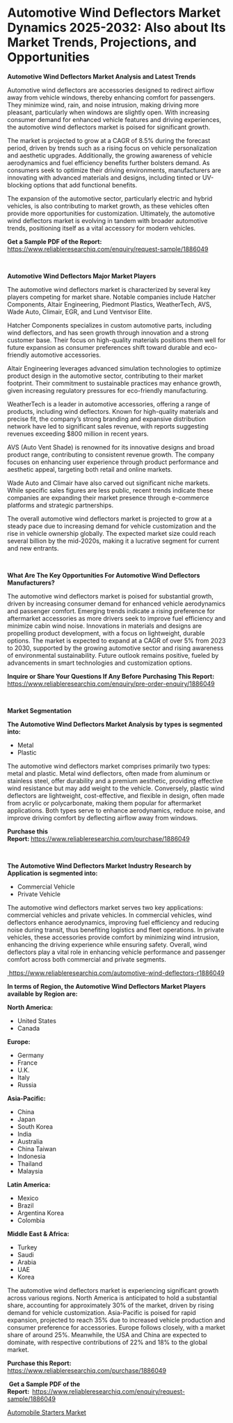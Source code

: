 <p><h1>Automotive Wind Deflectors Market Dynamics 2025-2032: Also about Its Market Trends, Projections, and Opportunities</h1></p><p><strong>Automotive Wind Deflectors Market Analysis and Latest Trends</strong></p>
<p><p>Automotive wind deflectors are accessories designed to redirect airflow away from vehicle windows, thereby enhancing comfort for passengers. They minimize wind, rain, and noise intrusion, making driving more pleasant, particularly when windows are slightly open. With increasing consumer demand for enhanced vehicle features and driving experiences, the automotive wind deflectors market is poised for significant growth.</p><p>The market is projected to grow at a CAGR of 8.5% during the forecast period, driven by trends such as a rising focus on vehicle personalization and aesthetic upgrades. Additionally, the growing awareness of vehicle aerodynamics and fuel efficiency benefits further bolsters demand. As consumers seek to optimize their driving environments, manufacturers are innovating with advanced materials and designs, including tinted or UV-blocking options that add functional benefits. </p><p>The expansion of the automotive sector, particularly electric and hybrid vehicles, is also contributing to market growth, as these vehicles often provide more opportunities for customization. Ultimately, the automotive wind deflectors market is evolving in tandem with broader automotive trends, positioning itself as a vital accessory for modern vehicles.</p></p>
<p><strong>Get a Sample PDF of the Report:&nbsp;</strong> <a href="https://www.reliableresearchiq.com/enquiry/request-sample/1886049?utm_campaign=2780&utm_medium=2&utm_source=Github&utm_content=ia&utm_term=30032025&utm_id=automotive-wind-deflectors">https://www.reliableresearchiq.com/enquiry/request-sample/1886049</a></p>
<p>&nbsp;</p>
<p><strong>Automotive Wind Deflectors Major Market Players</strong></p>
<p><p>The automotive wind deflectors market is characterized by several key players competing for market share. Notable companies include Hatcher Components, Altair Engineering, Piedmont Plastics, WeatherTech, AVS, Wade Auto, Climair, EGR, and Lund Ventvisor Elite. </p><p>Hatcher Components specializes in custom automotive parts, including wind deflectors, and has seen growth through innovation and a strong customer base. Their focus on high-quality materials positions them well for future expansion as consumer preferences shift toward durable and eco-friendly automotive accessories.</p><p>Altair Engineering leverages advanced simulation technologies to optimize product design in the automotive sector, contributing to their market footprint. Their commitment to sustainable practices may enhance growth, given increasing regulatory pressures for eco-friendly manufacturing.</p><p>WeatherTech is a leader in automotive accessories, offering a range of products, including wind deflectors. Known for high-quality materials and precise fit, the company’s strong branding and expansive distribution network have led to significant sales revenue, with reports suggesting revenues exceeding $800 million in recent years.</p><p>AVS (Auto Vent Shade) is renowned for its innovative designs and broad product range, contributing to consistent revenue growth. The company focuses on enhancing user experience through product performance and aesthetic appeal, targeting both retail and online markets.</p><p>Wade Auto and Climair have also carved out significant niche markets. While specific sales figures are less public, recent trends indicate these companies are expanding their market presence through e-commerce platforms and strategic partnerships.</p><p>The overall automotive wind deflectors market is projected to grow at a steady pace due to increasing demand for vehicle customization and the rise in vehicle ownership globally. The expected market size could reach several billion by the mid-2020s, making it a lucrative segment for current and new entrants.</p></p>
<p>&nbsp;</p>
<p><strong>What Are The Key Opportunities For Automotive Wind Deflectors Manufacturers?</strong></p>
<p><p>The automotive wind deflectors market is poised for substantial growth, driven by increasing consumer demand for enhanced vehicle aerodynamics and passenger comfort. Emerging trends indicate a rising preference for aftermarket accessories as more drivers seek to improve fuel efficiency and minimize cabin wind noise. Innovations in materials and designs are propelling product development, with a focus on lightweight, durable options. The market is expected to expand at a CAGR of over 5% from 2023 to 2030, supported by the growing automotive sector and rising awareness of environmental sustainability. Future outlook remains positive, fueled by advancements in smart technologies and customization options.</p></p>
<p><strong>Inquire or Share Your Questions If Any Before Purchasing This Report:</strong> <a href="https://www.reliableresearchiq.com/enquiry/pre-order-enquiry/1886049?utm_campaign=2780&utm_medium=2&utm_source=Github&utm_content=ia&utm_term=30032025&utm_id=automotive-wind-deflectors">https://www.reliableresearchiq.com/enquiry/pre-order-enquiry/1886049</a></p>
<p>&nbsp;</p>
<p><strong>Market Segmentation</strong></p>
<p><strong>The Automotive Wind Deflectors Market Analysis by types is segmented into:</strong></p>
<p><ul><li>Metal</li><li>Plastic</li></ul></p>
<p><p>The automotive wind deflectors market comprises primarily two types: metal and plastic. Metal wind deflectors, often made from aluminum or stainless steel, offer durability and a premium aesthetic, providing effective wind resistance but may add weight to the vehicle. Conversely, plastic wind deflectors are lightweight, cost-effective, and flexible in design, often made from acrylic or polycarbonate, making them popular for aftermarket applications. Both types serve to enhance aerodynamics, reduce noise, and improve driving comfort by deflecting airflow away from windows.</p></p>
<p><strong>Purchase this Report:&nbsp;</strong><a href="https://www.reliableresearchiq.com/purchase/1886049?utm_campaign=2780&utm_medium=2&utm_source=Github&utm_content=ia&utm_term=30032025&utm_id=automotive-wind-deflectors">https://www.reliableresearchiq.com/purchase/1886049</a></p>
<p>&nbsp;</p>
<p><strong>The Automotive Wind Deflectors Market Industry Research by Application is segmented into:</strong></p>
<p><ul><li>Commercial Vehicle</li><li>Private Vehicle</li></ul></p>
<p><p>The automotive wind deflectors market serves two key applications: commercial vehicles and private vehicles. In commercial vehicles, wind deflectors enhance aerodynamics, improving fuel efficiency and reducing noise during transit, thus benefiting logistics and fleet operations. In private vehicles, these accessories provide comfort by minimizing wind intrusion, enhancing the driving experience while ensuring safety. Overall, wind deflectors play a vital role in enhancing vehicle performance and passenger comfort across both commercial and private segments.</p></p>
<p><a href="https://www.reliableresearchiq.com/automotive-wind-deflectors-r1886049?utm_campaign=2780&utm_medium=2&utm_source=Github&utm_content=ia&utm_term=30032025&utm_id=automotive-wind-deflectors">&nbsp;https://www.reliableresearchiq.com/automotive-wind-deflectors-r1886049</a></p>
<p><strong>In terms of Region, the Automotive Wind Deflectors Market Players available by Region are:</strong></p>
<p>
    <p> <strong> North America: </strong>
        <ul>
            <li>United States</li>
            <li>Canada</li>
        </ul>
        </p> 
    <p> <strong> Europe: </strong>
        <ul>
            <li>Germany</li>
            <li>France</li>
            <li>U.K.</li>
            <li>Italy</li>
            <li>Russia</li>
        </ul>
        </p> 
    <p> <strong> Asia-Pacific: </strong>
        <ul>
            <li>China</li>
            <li>Japan</li>
            <li>South Korea</li>
            <li>India</li>
            <li>Australia</li>
            <li>China Taiwan</li>
            <li>Indonesia</li>
            <li>Thailand</li>
            <li>Malaysia</li>
        </ul>
        </p> 
    <p> <strong> Latin America: </strong>
        <ul>
            <li>Mexico</li>
            <li>Brazil</li>
            <li>Argentina Korea</li>
            <li>Colombia</li>
        </ul>
        </p> 
    <p> <strong> Middle East & Africa: </strong>
        <ul>
            <li>Turkey</li>
            <li>Saudi</li>
            <li>Arabia</li>
            <li>UAE</li>
            <li>Korea</li>
        </ul>
    </p>
    </p>
<p><p>The automotive wind deflectors market is experiencing significant growth across various regions. North America is anticipated to hold a substantial share, accounting for approximately 30% of the market, driven by rising demand for vehicle customization. Asia-Pacific is poised for rapid expansion, projected to reach 35% due to increased vehicle production and consumer preference for accessories. Europe follows closely, with a market share of around 25%. Meanwhile, the USA and China are expected to dominate, with respective contributions of 22% and 18% to the global market.</p></p>
<p><strong>Purchase this Report: </strong><a href="https://www.reliableresearchiq.com/purchase/1886049?utm_campaign=2780&utm_medium=2&utm_source=Github&utm_content=ia&utm_term=30032025&utm_id=automotive-wind-deflectors">https://www.reliableresearchiq.com/purchase/1886049</a></p>
<p>&nbsp;<strong>Get a Sample PDF of the Report:&nbsp;&nbsp;</strong><a href="https://www.reliableresearchiq.com/enquiry/request-sample/1886049?utm_campaign=2780&utm_medium=2&utm_source=Github&utm_content=ia&utm_term=30032025&utm_id=automotive-wind-deflectors">https://www.reliableresearchiq.com/enquiry/request-sample/1886049</a></p>
<p><strong></strong></p>
<p><p><a href="https://github.com/memorirummy/Market-Research-Report-List-1/blob/main/automobile-starters-market.md?utm_campaign=2780&utm_medium=2&utm_source=Github&utm_content=ia&utm_term=30032025&utm_id=automotive-wind-deflectors">Automobile Starters Market</a></p></p>